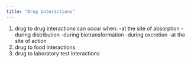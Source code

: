 ```yaml
---
title: "Drug interactions"
---
```

1) drug to drug interactions can occur when:
-at the site of absorption
-during distribution
-during biotransformation
-during excretion
-at the site of action
2) drug to food interactions
3) drug to laboratory test interactions

